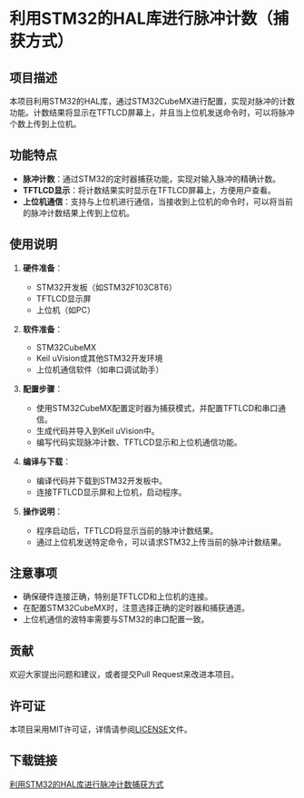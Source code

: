 # 利用STM32的HAL库进行脉冲计数（捕获方式）

## 项目描述

本项目利用STM32的HAL库，通过STM32CubeMX进行配置，实现对脉冲的计数功能。计数结果将显示在TFTLCD屏幕上，并且当上位机发送命令时，可以将脉冲个数上传到上位机。

## 功能特点

- **脉冲计数**：通过STM32的定时器捕获功能，实现对输入脉冲的精确计数。
- **TFTLCD显示**：将计数结果实时显示在TFTLCD屏幕上，方便用户查看。
- **上位机通信**：支持与上位机进行通信，当接收到上位机的命令时，可以将当前的脉冲计数结果上传到上位机。

## 使用说明

1. **硬件准备**：
   - STM32开发板（如STM32F103C8T6）
   - TFTLCD显示屏
   - 上位机（如PC）

2. **软件准备**：
   - STM32CubeMX
   - Keil uVision或其他STM32开发环境
   - 上位机通信软件（如串口调试助手）

3. **配置步骤**：
   - 使用STM32CubeMX配置定时器为捕获模式，并配置TFTLCD和串口通信。
   - 生成代码并导入到Keil uVision中。
   - 编写代码实现脉冲计数、TFTLCD显示和上位机通信功能。

4. **编译与下载**：
   - 编译代码并下载到STM32开发板中。
   - 连接TFTLCD显示屏和上位机，启动程序。

5. **操作说明**：
   - 程序启动后，TFTLCD将显示当前的脉冲计数结果。
   - 通过上位机发送特定命令，可以请求STM32上传当前的脉冲计数结果。

## 注意事项

- 确保硬件连接正确，特别是TFTLCD和上位机的连接。
- 在配置STM32CubeMX时，注意选择正确的定时器和捕获通道。
- 上位机通信的波特率需要与STM32的串口配置一致。

## 贡献

欢迎大家提出问题和建议，或者提交Pull Request来改进本项目。

## 许可证

本项目采用MIT许可证，详情请参阅[LICENSE](LICENSE)文件。

## 下载链接

[利用STM32的HAL库进行脉冲计数捕获方式](https://pan.quark.cn/s/eb7ccb3746d9)